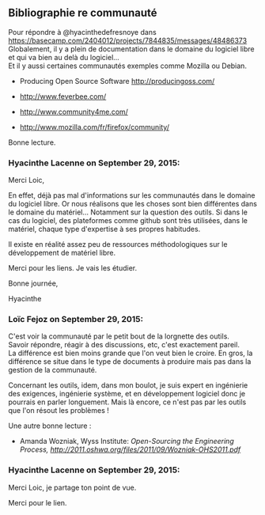 ## Bibliographie re communauté



Pour répondre à @hyacinthedefresnoye dans
<https://basecamp.com/2404012/projects/7844835/messages/48486373>  
Globalement, il y a plein de documentation dans le domaine du logiciel libre
et qui va bien au delà du logiciel...  
Et il y aussi certaines communautés exemples comme Mozilla ou Debian.  
  

  * Producing Open Source Software <http://producingoss.com/>
  * <http://www.feverbee.com/>  

  * <http://www.community4me.com/>
  * <http://www.mozilla.com/fr/firefox/community/>  

  
Bonne lecture.



### **Hyacinthe Lacenne** on September 29, 2015:



Merci Loic,  
  
En effet, déjà pas mal d'informations sur les communautés dans le domaine du
logiciel libre. Or nous réalisons que les choses sont bien différentes dans le
domaine du matériel... Notamment sur la question des outils. Si dans le cas du
logiciel, des plateformes comme github sont très utilisées, dans le matériel,
chaque type d'expertise à ses propres habitudes.  
  
Il existe en réalité assez peu de ressources méthodologiques sur le
développement de matériel libre.  
  
Merci pour les liens. Je vais les étudier.  
  
Bonne journée,  
  
Hyacinthe



### **Loïc Fejoz** on September 29, 2015:



C'est voir la communauté par le petit bout de la lorgnette des outils.  
Savoir répondre, réagir à des discussions, etc, c'est exactement pareil.  
La différence est bien moins grande que l'on veut bien le croire. En gros, la
différence se situe dans le type de documents à produire mais pas dans la
gestion de la communauté.  
  
Concernant les outils, idem, dans mon boulot, je suis expert en ingénierie des
exigences, ingénierie système, et en développement logiciel donc je pourrais
en parler longuement. Mais là encore, ce n'est pas par les outils que l'on
résout les problèmes !  
  
Une autre bonne lecture :  
  

  * Amanda Wozniak, Wyss Institute: _Open-Sourcing the Engineering Process, <http://2011.oshwa.org/files/2011/09/Wozniak-OHS2011.pdf>_  



### **Hyacinthe Lacenne** on September 29, 2015:



Merci Loic, je partage ton point de vue.  
  
Merci pour le lien.



